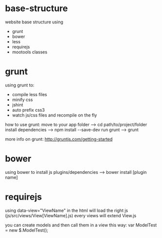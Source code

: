 base-structure
==============

website base structure using 
  - grunt
  - bower
  - less
  - requirejs
  - mootools classes


grunt
==============
using grunt to:
  - compile less files
  - minify css
  - jshint
  - auto prefix css3
  - watch js/css files and recompile on the fly
  
how to use grunt:
  move to your app folder --> cd path/to/project/folder
  install dependencies --> npm install --save-dev
  run grunt --> grunt

more info on grunt:
  http://gruntjs.com/getting-started
  


bower
==============
using bower to install js plugins/dependencies --> bower install [plugin name]



requirejs
==============
using data-view="ViewName" in the html will load the right js (js/src/views/View[ViewName].js)
every views will extend View.js

you can create models and then call them in a view this way:
  var ModelTest = new $.ModelTest();
